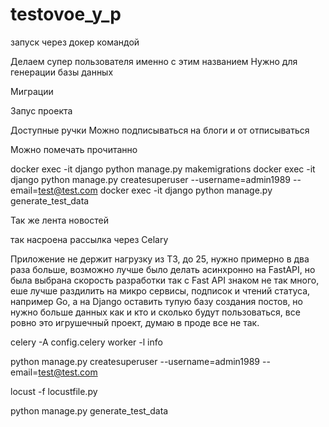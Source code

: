 # testovoe_y_p

запуск через докер командой 

Делаем супер пользователя именно с этим названием
Нужно для генерации базы данных 

Миграции

Запус проекта 

Доступные ручки 
Можно подписываться на блоги и от отписываться

Можно помечать прочитанно

docker exec -it django python manage.py makemigrations
docker exec -it django python manage.py createsuperuser --username=admin1989 --email=test@test.com
docker exec -it django python manage.py generate_test_data

Так же лента новостей 

так насроена рассылка через Celary

<p>Приложение не держит нагрузку из ТЗ,
до 25, нужно примерно в два раза больше, возможно 
лучше было делать асинхронно на FastAPI, но была выбрана скорость разработки так с Fast API знаком не так много, еше лучше раздилить на микро сервисы, подписок и чтений статуса, например Go, а на Django оставить тупую базу создания постов, но нужно больше данных как и кто и сколько будут пользоваться, все ровно это игрушечный проект, думаю в проде все не так.
</p>
celery -A config.celery worker -l info

python manage.py createsuperuser --username=admin1989 --email=test@test.com

 locust -f locustfile.py

 python manage.py generate_test_data
